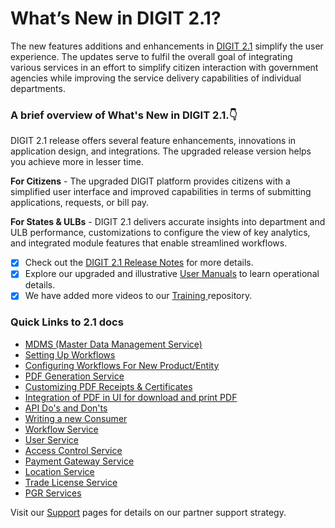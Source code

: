 # What’s New in DIGIT 2.1?

The new features additions and enhancements in [DIGIT 2.1](modules-features/release-notes/) simplify the user experience. The updates serve to fulfil the overall goal of integrating various services in an effort to simplify citizen interaction with government agencies while improving the service delivery capabilities of individual departments. 

### A brief overview of What's New in DIGIT 2.1.👇 

DIGIT 2.1 release offers several feature enhancements, innovations in application design, and integrations. The upgraded release version helps you achieve more in lesser time.

**For Citizens** - The upgraded DIGIT platform provides citizens with a simplified user interface and improved capabilities in terms of submitting applications, requests, or bill pay.

**For States & ULBs** - DIGIT 2.1 delivers accurate insights into department and ULB performance, customizations to configure the view of key analytics, and integrated module features that enable streamlined workflows.

* [x] Check out the [DIGIT 2.1 Release Notes](modules-features/release-notes/) for more details.
* [x] Explore our upgraded and illustrative [User Manuals](modules-features/user-guides/) to learn operational details.
* [x] We have added more videos to our [Training ](training-and-demo/)repository.

### Quick Links to 2.1 docs

* [MDMS \(Master Data Management Service\)](modules-features/technical-documentation/core-service/mdms-master-data-management-service.md)
* [Setting Up Workflows](install-digit/configuring-workflows/setting-up-workflow.md)
* [Configuring Workflows For New Product/Entity](install-digit/configuring-workflows/configuring-workflow-for-an-entity.md)
* [PDF Generation Service](modules-features/technical-documentation/core-service/pdf-generation-service.md)
* [Customizing PDF Receipts & Certificates](install-digit/configuring-digit-services/customizing-pdf-notices-and-certificates/customizing-pdf-receipts-and-certificates.md)
* [Integration of PDF in UI for download and print PDF](install-digit/configuring-digit-services/customizing-pdf-notices-and-certificates/integration-of-pdf-in-ui-for-download-and-print-pdf.md)
* [API Do's and Don'ts](customizing-digit/digit-customization/api-dos-and-donts.md)
* [Writing a new Consumer](customizing-digit/digit-customization/writing-a-new-customer.md)
* [Workflow Service](modules-features/technical-documentation/core-service/workflow-service.md)
* [User Service](modules-features/technical-documentation/core-service/user-service.md)
* [Access Control Service](modules-features/technical-documentation/core-service/access-control-service.md)
* [Payment Gateway Service](modules-features/technical-documentation/core-service/payment-gateway-service.md)
* [Location Service](modules-features/technical-documentation/core-service/location-service.md)
* [Trade License Service](modules-features/technical-documentation/municipal-service/trade-license-service.md)
* [PGR Services ](modules-features/technical-documentation/municipal-service/pgr-services.md)

Visit our [Support](digit-support/) pages for details on our partner support strategy.







  


